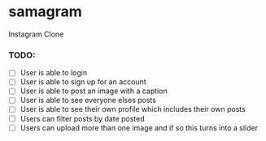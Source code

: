 # samagram
Instagram Clone

### TODO:

- [ ] User is able to login
- [ ] User is able to sign up for an account
- [ ] User is able to post an image with a caption
- [ ] User is able to see everyone elses posts
- [ ] User is able to see their own profile which includes their own posts
- [ ] Users can filter posts by date posted
- [ ] Users can upload more than one image and if so this turns into a slider
